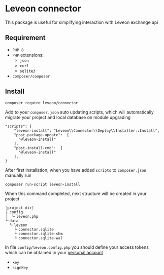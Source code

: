 # Leveon connector
This package is useful for simplifying interaction with Leveon exchange api

## Requirement
* `PHP 8`
* `PHP` extensions: 
  * `json`
  * `curl`
  * `sqlite3`
* `composer/composer`

## Install
```
composer require leveon/connector
```

Add to your `composer.json` auto updating scripts, which will automatically migrate your project and local database on module upgrading
```
"scripts": {
    "leveon-install": "Leveon\\Connector\\Deploy\\Installer::Install", 
    "post-package-update":  [
      "@leveon-install"
    ],
    "post-install-cmd":  [
      "@leveon-install"
    ],
}
```

After first installation, when you have added `scripts` to `composer.json` manually run 
```
composer run-script leveon-install
```
When this command completed, next structure will be created in your project
```
[project dir]
├╴config
│  └╴leveon.php
└╴data
  └╴leveon
    └╴connector.sqlite
    └╴connector.sqlite-shm
    └╴connector.sqlite-wal
```
In file `config/leveon.config.php` you should define your access tokens which can be obtained in your [personal account][acc]
* `key`
* `signKey`

[acc]: https://cds.leveon.ru/cabinet/settings/api-keys "Go to Leveon website"